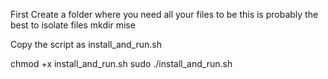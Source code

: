 First Create a folder where you need all your files to be this is probably the best to isolate files
mkdir mise

Copy the script as install_and_run.sh

chmod +x install_and_run.sh
sudo ./install_and_run.sh
